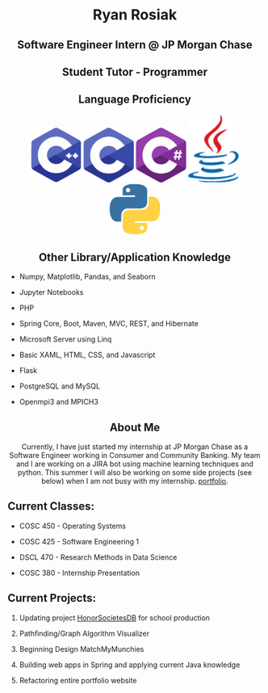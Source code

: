 <h1> <div align="center">Ryan Rosiak</div> </h1>
<h2> <div align="center">Software Engineer Intern @ JP Morgan Chase</div> </h2>
<h2> <div align="center">Student Tutor - Programmer</div> </h2>
<h2> <div align="center">Language Proficiency</div> </h2>
<div align="center">
  <img src="Pictures/cpp.png" width="100"></img>
  <img src="Pictures/c.png" width="100"></img>
  <img src="Pictures/csharp.png" width="100"></img>
  <img src="Pictures/java.png" width="100"></img>
  <img src="Pictures/python.png" width="100"></img>
</div>
<h2> <div align="center">Other Library/Application Knowledge</div> </h2>
<ul>
  <li><p>Numpy, Matplotlib, Pandas, and Seaborn</p></li>
  <li><p>Jupyter Notebooks</p></li>
  <li><p>PHP</p></li>
  <li><p>Spring Core, Boot, Maven, MVC, REST, and Hibernate</p></li>
  <li><p>Microsoft Server using Linq</p></li>
  <li><p>Basic XAML, HTML, CSS, and Javascript</p></li>
  <li><p>Flask</p></li>
  <li><p>PostgreSQL and MySQL</p></li>
  <li><p>Openmpi3 and MPICH3</p></li>
</ul>
<h2> <div align="center">About Me</div> </h2>
<div align="center"><p>Currently, I have just started my internship at JP Morgan Chase as a Software Engineer working in Consumer and Community Banking. My team and I are working on a JIRA bot using machine learning techniques and python. This summer I will also be working on some side projects (see below) when I am not busy with my internship.
 <a href="http://spa542.pythonanywhere.com/index.html">portfolio</a>.</p></div>
<h2> <div align="left">Current Classes:</div> </h2>
<ul>
  <li><p>COSC 450 - Operating Systems</p></li>
  <li><p>COSC 425 - Software Engineering 1</p></li>
  <li><p>DSCL 470 - Research Methods in Data Science</p></li>
  <li><p>COSC 380 - Internship Presentation</p></li>
</ul>
<h2> <div align="left">Current Projects:</div> </h2>
<ol>
  <li><p>Updating project <a href="https://github.com/spa542/HonorSocietiesDB">HonorSocietesDB</a> for school production</p></li>
  <li><p>Pathfinding/Graph Algorithm Visualizer</p></li>
  <li><p>Beginning Design MatchMyMunchies</p></li>
  <li><p>Building web apps in Spring and applying current Java knowledge</p></li>
  <li><p>Refactoring entire portfolio website
</ol>
<!--
**spa542/spa542** is a ✨ _special_ ✨ repository because its `README.md` (this file) appears on your GitHub profile.

Here are some ideas to get you started:

- 🔭 I’m currently working on ...
- 🌱 I’m currently learning ...
- 👯 I’m looking to collaborate on ...
- 🤔 I’m looking for help with ...
- 💬 Ask me about ...
- 📫 How to reach me: ...
- 😄 Pronouns: ...
- ⚡ Fun fact: ...
-->
